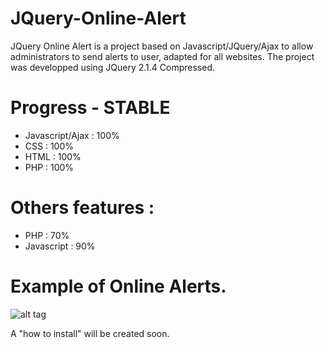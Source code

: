 # JQuery-Online-Alert
JQuery Online Alert is a project based on Javascript/JQuery/Ajax to allow administrators to send alerts to user, adapted for all websites. The project was developped using JQuery 2.1.4 Compressed.
# Progress - STABLE
- Javascript/Ajax : 100%
- CSS : 100%
- HTML : 100%
- PHP : 100%

# Others features :
- PHP : 70%
- Javascript : 90%

# Example of Online Alerts.

![alt tag](http://jerome.pros.free.fr/github/joa1.png)

A "how to install" will be created soon.

